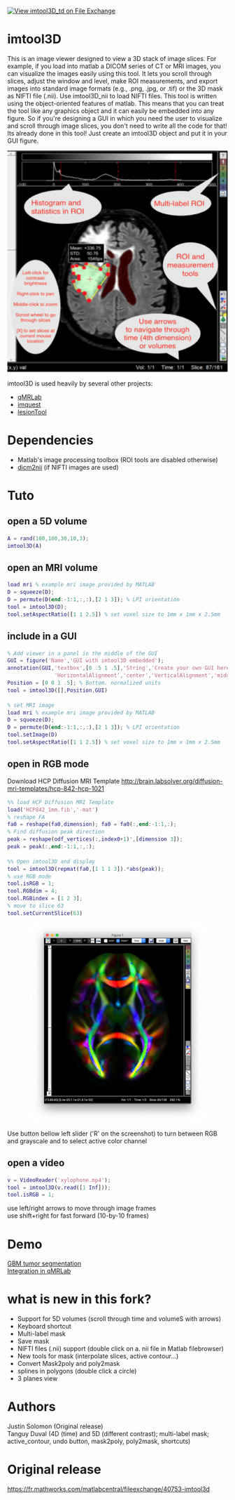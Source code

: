 [![View imtool3D_td on File Exchange](https://www.mathworks.com/matlabcentral/images/matlab-file-exchange.svg)](https://fr.mathworks.com/matlabcentral/fileexchange/74761-imtool3d_td)  
# imtool3D
This is an image viewer designed to view a 3D stack of image slices. For example, if you load into matlab a DICOM series of CT or MRI images, you can visualize the images easily using this tool. It lets you scroll through slices, adjust the window and level, make ROI measurements, and export images into standard image formats (e.g., .png, .jpg, or .tif) or the 3D mask as NIFTI file (.nii). Use imtool3D_nii to load NIFTI files.
This tool is written using the object-oriented features of matlab. This means that you can treat the tool like any graphics object and it can easily be embedded into any figure. So if you're designing a GUI in which you need the user to visualize and scroll through image slices, you don't need to write all the code for that! Its already done in this tool! Just create an imtool3D object and put it in your GUI figure.

<p align="center">
  <img src="Capture.PNG" width="600">
</p>
  
imtool3D is used heavily by several other projects:
* [qMRLab](https://github.com/qMRLab/qMRLab)
* [imquest](https://gitlab.oit.duke.edu/railabs/SameiResearchGroup/imquest)
* [lesionTool](https://gitlab.oit.duke.edu/railabs/SameiResearchGroup/lesionTool)

# Dependencies
* Matlab's image processing toolbox (ROI tools are disabled otherwise)
* [dicm2nii](https://github.com/xiangruili/dicm2nii) (if NIFTI images are used)

# Tuto
## open a 5D volume
````matlab
A = rand(100,100,30,10,3);
imtool3D(A)
````

## open an MRI volume
````matlab
load mri % example mri image provided by MATLAB
D = squeeze(D);
D = permute(D(end:-1:1,:,:),[2 1 3]); % LPI orientation
tool = imtool3D(D);
tool.setAspectRatio([1 1 2.5]) % set voxel size to 1mm x 1mm x 2.5mm
````

## include in a GUI
````matlab
% Add viewer in a panel in the middle of the GUI
GUI = figure('Name','GUI with imtool3D embedded');
annotation(GUI,'textbox',[0 .5 1 .5],'String','Create your own GUI here',...
               'HorizontalAlignment','center','VerticalAlignment','middle');
Position = [0 0 1 .5]; % Bottom. normalized units
tool = imtool3D([],Position,GUI)

% set MRI image
load mri % example mri image provided by MATLAB
D = squeeze(D);
D = permute(D(end:-1:1,:,:),[2 1 3]); % LPI orientation
tool.setImage(D)
tool.setAspectRatio([1 1 2.5]) % set voxel size to 1mm x 1mm x 2.5mm
````

## open in RGB mode 
Download HCP Diffusion MRI Template http://brain.labsolver.org/diffusion-mri-templates/hcp-842-hcp-1021
````matlab
%% load HCP Diffusion MRI Template
load('HCP842_1mm.fib','-mat')
% reshape FA
fa0 = reshape(fa0,dimension); fa0 = fa0(:,end:-1:1,:);
% Find diffusion peak direction
peak = reshape(odf_vertices(:,index0+1)',[dimension 3]); 
peak = peak(:,end:-1:1,:,:);

%% Open imtool3D and display
tool = imtool3D(repmat(fa0,[1 1 1 3]).*abs(peak));
% use RGB mode
tool.isRGB = 1;
tool.RGBdim = 4;
tool.RGBindex = [1 2 3];
% move to slice 63
tool.setCurrentSlice(63)
````
<p align="center">
  <img src="CaptureRGBmode.PNG" width="400">
</p>
Use button bellow left slider ('R' on the screenshot) to turn between RGB and grayscale and to select active color channel 

## open a video
````matlab
v = VideoReader('xylophone.mp4');
tool = imtool3D(v.read([1 Inf]));
tool.isRGB = 1;
````
use left/right arrows to move through image frames  
use shift+right for fast forward (10-by-10 frames)  

# Demo
[GBM tumor segmentation](https://www.dailymotion.com/embed/video/x7okm8h)  
[Integration in qMRLab](https://qmrlab.readthedocs.io/en/master/gui_usage.html#data-viewer)

# what is new in this fork? 
* Support for 5D volumes (scroll through time and volumeS with arrows)
* Keyboard shortcut
* Multi-label mask
* Save mask
* NIFTI files (.nii) support (double click on a. nii file in Matlab filebrowser) 
* New tools for mask (interpolate slices, active contour...)
* Convert Mask2poly and poly2mask
* splines in polygons (double click a circle)
* 3 planes view

# Authors
Justin Solomon (Original release)  
Tanguy Duval (4D (time) and 5D (different contrast); multi-label mask; active_contour, undo button, mask2poly, poly2mask, shortcuts)  

# Original release
https://fr.mathworks.com/matlabcentral/fileexchange/40753-imtool3d
